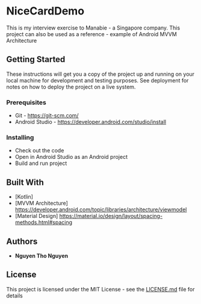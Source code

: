 # NiceCardDemo

This is my interview exercise to Manabie - a Singapore company.
This project can also be used as a reference - example of Android MVVM Architecture

## Getting Started

These instructions will get you a copy of the project up and running on your local machine for development and testing purposes. See deployment for notes on how to deploy the project on a live system.

### Prerequisites

 - Git - https://git-scm.com/
 - Android Studio - https://developer.android.com/studio/install

### Installing

 - Check out the code
 - Open in Android Studio as an Android project
 - Build and run project

## Built With

* [Kotlin]
* [MVVM Architecture] https://developer.android.com/topic/libraries/architecture/viewmodel
* [Material Design] https://material.io/design/layout/spacing-methods.html#spacing

## Authors

* **Nguyen Tho Nguyen**

## License

This project is licensed under the MIT License - see the [LICENSE.md](LICENSE.md) file for details

